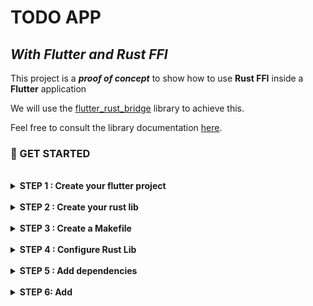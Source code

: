 # TODO APP

## **_With Flutter and Rust FFI_**

This project is a _**proof of concept**_ to show how to use **Rust FFI** inside a **Flutter** application

We will use the  [flutter_rust_bridge](http://cjycode.com/flutter_rust_bridge/) library to achieve this.

Feel free to consult the library documentation [here](http://cjycode.com/flutter_rust_bridge/).


   ### 🏁 GET STARTED

<br>

<details>
    <summary>
       <strong>  STEP 1 : Create your flutter project </strong>
    </summary>

You can create your flutter project using flutter plugin of your preferred IDE, or use the following command

    flutter create --org <your.package.name> -i swift -a kotlin <your-app-name>

</details>

<br>

<details>
    <summary>
       <strong>  STEP 2 : Create your rust lib </strong>
    </summary>

Inside your flutter project directory, create your rust library using the following command:

    cargo new -lib --name <your-rust-lib-name>

</details>

<br>

<details>
    <summary>
       <strong>  STEP 3 : Create a Makefile </strong>
    </summary>

In order to list all the different commands that we will use in this project, we will create a makefile ⚠️ **_into the rust lib directory_**.

This makefile will look like this:

<details>
  <summary> Makefile </summary>



   
        # ##############################################################################
        # # VARIABLES
        # ##############################################################################
        
        PROJECT_NAME=$(shell basename "$(PWD)")
        PROJECT_LOCATION=$(shell dirname "$(PWD)")
        SOURCES=$(sort $(wildcard ./src/*.rs ./src/**/*.rs))
        
        RUST_LIB_NAME=todo
        RUST_LIB_DIR_NAME=rust
        
        
        GENERATED_FILE_PREFIX=bridge_generated
        
        DART_GENERATED_FILE=todo_services_impl.dart
        DART_GENERATED_DECL_FILE =todo_services.dart
        
        RUST_API_LOCATION=$(PROJECT_LOCATION)/$(RUST_LIB_DIR_NAME)/src/api.rs
        DART_GEN_DIR_LOCATION =$(PROJECT_LOCATION)/lib/api
        DART_GEN_LOCATION=$(DART_GEN_DIR_LOCATION)/$(DART_GENERATED_FILE)
        DART_GEN_DECL_LOCATION=$(DART_GEN_DIR_LOCATION)/$(DART_GENERATED_DECL_FILE)
        IOS_H_GEN_LOCATION=$(PROJECT_LOCATION)/ios/Runner/$(GENERATED_FILE_PREFIX).h
        
        
        FLUTTER_ANDROID_JNI_LIBS_LOCATION =../android/app/src/main/jniLibs
        FLUTTER_IOS_RUNNER_LOCATION =../ios/Runner
        FLUTTER_MACOS_RUNNER_AARCH64_LOCATION =../macos/Runner/aarch64
        FLUTTER_MACOS_RUNNER_x86_64_LOCATION =../macos/Runner/x86_64
        
        LLVM_PATH =/usr/local/opt/llvm/
        
        # ##############################################################################
        # # GOALS
        # ##############################################################################
        
        .DEFAULT_GOAL := help
        
        .PHONY: help
        help: Makefile
        	@echo
        	@echo " Available actions in "$(PROJECT_NAME)":"
        	@echo
        	@sed -n 's/^##//p' $< | column -t -s ':' |  sed -e 's/^/ /'
        	@echo
        
        # ##############################################################################
        # # INIT
        # ##############################################################################
        
        ## add_target -> to add targets with rustup
        .PHONY: add_target
        add_target:
        	rustup target add aarch64-linux-android armv7-linux-androideabi x86_64-linux-android i686-linux-android
        	rustup target add aarch64-apple-ios x86_64-apple-ios
        
        ## install -> to install ffigen, cbidgen and flutter_rust_bridge_codegen
        .PHONY: install
        install:
        	dart pub global activate ffigen
        	cargo install cbindgen
        	cargo install flutter_rust_bridge_codegen
        	cargo install cargo-lipo
        
        
        # ##############################################################################
        # # CODE GEN
        # ##############################################################################
        
        ## generate  -> to generate rust_flutter_bridge code
        .PHONY: generate
        generate:
        	flutter_rust_bridge_codegen \
        	--rust-input $(RUST_API_LOCATION) \
        	--dart-output $(DART_GEN_LOCATION) \
        	--c-output $(IOS_H_GEN_LOCATION) \
        	--dart-decl-output $(DART_GEN_DECL_LOCATION) \
        	--llvm-path $(LLVM_PATH)
        
        # ##############################################################################
        # # PLATFORMS COMPILE
        # ##############################################################################
        
        ## android -> to compile for android platform
        .PHONY: android
        android: $(SOURCES) ndk-home
        	cargo ndk -t armeabi-v7a -t arm64-v8a -t x86 -t x86_64 -o $(FLUTTER_ANDROID_JNI_LIBS_LOCATION) build
        
        ## ios -> to compile for ios platform
        .PHONY: ios
        ios:
        	cargo lipo --targets aarch64-apple-ios,x86_64-apple-ios \
        	&& cp target/universal/debug/lib$(RUST_LIB_NAME).a $(FLUTTER_IOS_RUNNER_LOCATION)
        
        ## macos -> to compile for macos platform
        .PHONY: macos
        macos:
        	cargo lipo --targets x86_64-apple-darwin,aarch64-apple-darwin \
        	&& mkdir ../macos/Runner/aarch64 \
        	&& mkdir ../macos/Runner/x86_64 \
        	&& cp target/aarch64-apple-darwin/debug/lib$(RUST_LIB_NAME).dylib $(FLUTTER_MACOS_RUNNER_AARCH64_LOCATION) \
        	&& cp target/x86_64-apple-darwin/debug/lib$(RUST_LIB_NAME).dylib $(FLUTTER_MACOS_RUNNER_x86_64_LOCATION)
        
        # ##############################################################################
        # # SUMMARY
        # ##############################################################################
        
        ## init -> to install dependencies and add targets
        .PHONY: init
        init: install add_target
        
        ## all -> to generate code and compile for all platforms
        .PHONY: all
        all: generate android ios macos
        
        
        # ##############################################################################
        # # UTILITIES
        # ##############################################################################
        
        ## ndk_home -> to check ndk-home for android
        .PHONY: ndk-home
        ndk-home:
        	@if [ ! -d "${ANDROID_NDK_HOME}" ] ; then \
        		echo "Error: Please, set the ANDROID_NDK_HOME env variable to point to your NDK folder" ; \
        		exit 1 ; \
        	fi
        
        # ##############################################################################
        # # OTHER
        # ##############################################################################
        
        ## clean -> to clean up
        .PHONY: clean
        clean:
        	cargo clean
        	rm -f target/bindings.h target/bindings.src.h
        
        ## test -> to test rust code
        .PHONY: test
        test:
        	cargo test

</details>

**PS**: Change variables to match with your attempts !!! 😉

</details>

<br>

<details>
    <summary>
       <strong>  STEP 4 : Configure Rust Lib </strong>
    </summary>

In the rust library directory, update the **_cargo.toml_** file by adding the following lib section:

    [lib]
    name = "todo"
    crate-type = ["staticlib", "cdylib"]

We just need to add the library name and the crate types needed.

</details>

<br>

<details>
    <summary>
       <strong>  STEP 5 : Add dependencies </strong>
    </summary>


First we will add  **_flutter_rust_bridge_** dependency into the _pubspec.yaml_ file.

    flutter_rust_bridge: ^1.30.0

Then we will add some dependencies into the rust _cargo.toml_ file.

    anyhow = "1.0.52"

    flutter_rust_bridge = "1.30.0"

You can add additional dependencies. For this project, we will add some additional dependencies. 

Our cargo.toml file look like this:

    [package]
    name = "todo-services"
    version = "0.1.0"
    edition = "2021"
    
    # See more keys and their definitions at https://doc.rust-lang.org/cargo/reference/manifest.html
    
    [lib]
    name = "todo"
    crate-type = ["staticlib", "cdylib"]
    
    [dependencies]
    
    ## Flutter rust bridge
    flutter_rust_bridge = "1.30.0"
    anyhow = "1.0.52"
    
    ## Handling global references
    lazy_static = "1.4.0"
    async_once = "0.2.6"
    once_cell = "1.12.0-pre.1"

    ## UUID generator
    uuid = { version="0.8.2" , features = ["default","v4"]}
    
    ## Handling Serialization
    serde = {version = "1.0.126", features= ["derive"] }
    serde_derive = "1.0.126"
    serde_json = "1.0.64"
    serde_yaml = "0.8.21"
    
    ## Data persistence
    mobc-postgres = {version = "0.7.0", features = ["with-chrono-0_4","with-serde_json-1","with-bit-vec-0_6"]}
    mobc = "0.7.3"
    postgres-types = { version = "0.2.2", features = ["derive"] }
    
    ## Asynchoronous
    tokio = {version = "1.8.0", features = ["macros", "fs", "rt"]}
    
    ## Handling error
    thiserror = "1.0.30"
    
    ## Handling Date
    chrono = { version = "0.4", features = ["unstable-locales"]}

</details>

<br>
<details>
    <summary> <strong>STEP 6: Add  </strong></summary>
</details>